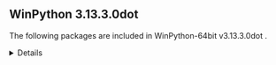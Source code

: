 ## WinPython 3.13.3.0dot

The following packages are included in WinPython-64bit v3.13.3.0dot .

<details>

### Tools

Name | Version | Description
-----|---------|------------


### Python packages

Name | Version | Description
-----|---------|------------
[Python](http://www.python.org/) | 3.13.3 | Python programming language with standard library
[build](https://pypi.org/project/build) | 1.2.2.post1 | 
[colorama](https://pypi.org/project/colorama) | 0.4.6 | 
[packaging](https://pypi.org/project/packaging) | 24.2 | 
[pip](https://pypi.org/project/pip) | 25.0.1 | 
[pyproject-hooks](https://pypi.org/project/pyproject-hooks) | 1.1.0 | 
[setuptools](https://pypi.org/project/setuptools) | 75.8.2 | 
[sqlite-bro](https://pypi.org/project/sqlite-bro) | 0.13.1 | 
[sv-ttk](https://pypi.org/project/sv-ttk) | 2.6.0 | 
[wheel](https://pypi.org/project/wheel) | 0.45.1 | 
[winpython](https://pypi.org/project/winpython) | 15.3.20250425 | 

</details>
